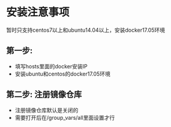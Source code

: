 安装注意事项
========

暂时只支持centos7以上和ubuntu14.04以上，安装docker17.05环境

第一步: 
--------------

* 填写hosts里面的docker安装IP
* 安装ubuntu和centos的docker17.05环境

第二步: 注册镜像仓库
--------------

* 注册镜像仓库默认是关闭的
* 需要打开后在/group_vars/all里面设置才行

